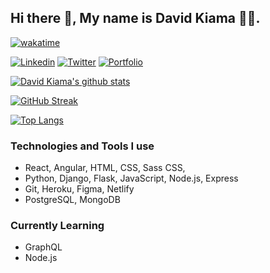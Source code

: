 ## Hi there 👋, My name is David Kiama 🧑‍💻.


[![wakatime](https://wakatime.com/badge/user/d48184f9-a9ca-434a-8e5e-4dbf011a1a6f.svg)](https://wakatime.com/@d48184f9-a9ca-434a-8e5e-4dbf011a1a6f)


[![Linkedin](https://img.shields.io/badge/LinkedIn-blue.svg?style=for-the-badge&logo=linkedin)](https://www.linkedin.com/in/david-kiama/)
[![Twitter](https://img.shields.io/badge/Twitter-skyblue.svg?style=for-the-badge&logo=twitter)](https://twitter.com/certifiedkiama)
[![Portfolio](https://img.shields.io/badge/Portfolio-%23000000.svg?style=for-the-badge&logo=firefox&logoColor=#FF7139)](https://davidkiama.netlify.app/)

[![David Kiama's github stats](https://github-readme-stats.vercel.app/api?username=davidkiama&count_private=true&show_icons=true&theme=nightowl)](https://github.com/davidkiama/) 



[![GitHub Streak](http://github-readme-streak-stats.herokuapp.com?user=davidkiama&theme=dark&date_format=M%20j%5B%2C%20Y%5D)](https://git.io/streak-stats)



[![Top Langs](https://github-readme-stats.vercel.app/api/top-langs/?username=davidkiama&layout=compact&count_private=true)](https://github.com/davidkiama/)

 

### Technologies and Tools I use

- React, Angular, HTML, CSS, Sass CSS,
- Python, Django, Flask, JavaScript, Node.js, Express
- Git, Heroku, Figma, Netlify
- PostgreSQL, MongoDB

### Currently Learning

- GraphQL
- Node.js
